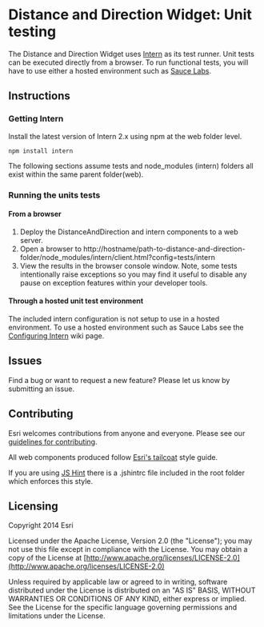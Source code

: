 Distance and Direction Widget: Unit testing
===========================================

The Distance and Direction Widget uses [Intern](http://theintern.io/) as its test runner.  Unit tests can be
executed directly from a browser.  To run functional tests, you will have to use either a hosted environment such as
[Sauce Labs](https://saucelabs.com/).

## Instructions

### Getting Intern

Install the latest version of Intern 2.x using npm at the web folder level.

```
npm install intern
```

The following sections assume tests and node_modules (intern) folders all exist within the same parent
folder(web).

### Running the units tests

#### From a browser

1. Deploy the DistanceAndDirection and intern components to a web server.
2. Open a browser to http://hostname/path-to-distance-and-direction-folder/node_modules/intern/client.html?config=tests/intern
3. View the results in the browser console window.  Note, some tests intentionally raise exceptions so you may find it
useful to disable any pause on exception features within your developer tools.

#### Through a hosted unit test environment

The included intern configuration is not setup to use in a hosted environment.  To use a hosted environment such as
Sauce Labs see the [Configuring Intern](https://github.com/theintern/intern/wiki/Configuring-Intern) wiki page.

## Issues

Find a bug or want to request a new feature?  Please let us know by submitting an issue.

## Contributing

Esri welcomes contributions from anyone and everyone. Please see our
[guidelines for contributing](https://github.com/esri/contributing).

All web components produced follow [Esri's tailcoat](http://arcgis.github.io/tailcoat/styleguides/css/) style guide.

If you are using [JS Hint](http://http://www.jshint.com/) there is a .jshintrc file included in the root folder which
enforces this style.

## Licensing

Copyright 2014 Esri

Licensed under the Apache License, Version 2.0 (the "License"); you may not use this file except in compliance
with the License.  You may obtain a copy of the License at
[http://www.apache.org/licenses/LICENSE-2.0](http://www.apache.org/licenses/LICENSE-2.0)

Unless required by applicable law or agreed to in writing, software distributed under the License is distributed on
an "AS IS" BASIS, WITHOUT WARRANTIES OR CONDITIONS OF ANY KIND, either express or implied. See the License for the
specific language governing permissions and limitations under the License.